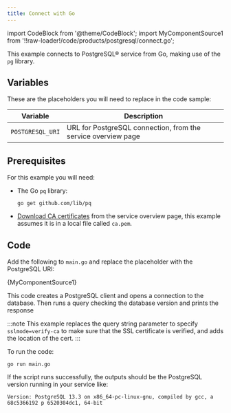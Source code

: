 ```yaml
---
title: Connect with Go
---
```


import CodeBlock from '@theme/CodeBlock';
import MyComponentSource1 from '!!raw-loader!/code/products/postgresql/connect.go';

This example connects to PostgreSQL® service from Go, making use of the
`pg` library.

## Variables

These are the placeholders you will need to replace in the code sample:

 | Variable         | Description                                                   |
 | ---------------- | ------------------------------------------------------------- |
 | `POSTGRESQL_URI` | URL for PostgreSQL connection, from the service overview page |

## Prerequisites

For this example you will need:

-   The Go `pq` library:

    ```
    go get github.com/lib/pq
    ```

-   [Download CA certificates](/docs/platform/howto/download-ca-cert) from the service overview page, this example assumes it
    is in a local file called `ca.pem`.

## Code

Add the following to `main.go` and replace the placeholder with the
PostgreSQL URI:

<CodeBlock language='go'>{MyComponentSource1}</CodeBlock>

This code creates a PostgreSQL client and opens a connection to the
database. Then runs a query checking the database version and prints the
response

:::note
This example replaces the query string parameter to specify
`sslmode=verify-ca` to make sure that the SSL certificate is verified,
and adds the location of the cert.
:::

To run the code:

```
go run main.go
```

If the script runs successfully, the outputs should be the PostgreSQL
version running in your service like:

```
Version: PostgreSQL 13.3 on x86_64-pc-linux-gnu, compiled by gcc, a 68c5366192 p 6520304dc1, 64-bit
```

